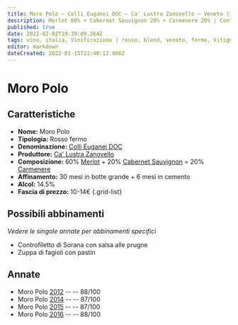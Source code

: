 ```yaml
---
title: Moro Polo – Colli Euganei DOC – Ca' Lustra Zanovello – Veneto (IT) – 10-14€ – 3★
description: Merlot 60% + Cabernet Sauvignon 20% + Carmenere 20% | Controfiletto di Sorana con salsa alle prugne – Zuppa di fagioli con pastin
published: true
date: 2022-02-02T19:39:09.264Z
tags: vino, italia, Vinificazione | rosso, blend, veneto, fermo, Vitigni | Cabernet Sauvignon, merlot, carmenere, controfiletto di sorana con salsa alle prugne, zuppa di fagioli con pastin, prezzi | 10-14€, valutazioni | 3 stelle
editor: markdown
dateCreated: 2022-01-15T21:40:12.066Z
---
```


# Moro Polo

## Caratteristiche
- **Nome:** Moro Polo
- **Tipologia:** Rosso fermo
- **Denominazione:** [Colli Euganei DOC](/denominazioni/Italia/Veneto/DOC/Colli-Euganei)
- **Produttore:** [Ca' Lustra Zanovello](/produttori/Italia/Veneto/Ca-Lustra-Zanovello) 
- **Composizione:** 60% [Merlot](/vitigni/Francia/bacca-nera/merlot) + 20% [Cabernet Sauvignon](/vitigni/Francia/bacca-nera/cabernet-franc) = 20% [Carmenere](/vitigni/Francia/bacca-nera/carmenere)
- **Affinamento:** 30 mesi in botte grande + 6 mesi in cemento 
- **Alcol:** 14.5%
- **Fascia di prezzo:** 10-14€
{.grid-list}




## Possibili abbinamenti
*Vedere le singole annate per abbinamenti specifici*

- Controfiletto di Sorana con salsa alle prugne
- Zuppa di fagioli con pastin

## Annate
- Moro Polo [2012](vini/Italia/Veneto/Ca-Lustra-Zanovello/Moro-Polo/2012) -- <span class="star-3"></span> -- 88/100
- Moro Polo [2014](vini/Italia/Veneto/Ca-Lustra-Zanovello/Moro-Polo/2014) -- <span class="star-3"></span> -- 87/100
- Moro Polo [2015](vini/Italia/Veneto/Ca-Lustra-Zanovello/Moro-Polo/2015) -- <span class="star-3"></span> -- 87/100
- Moro Polo [2016](vini/Italia/Veneto/Ca-Lustra-Zanovello/Moro-Polo/2016) -- <span class="star-3"></span> -- 88/100
